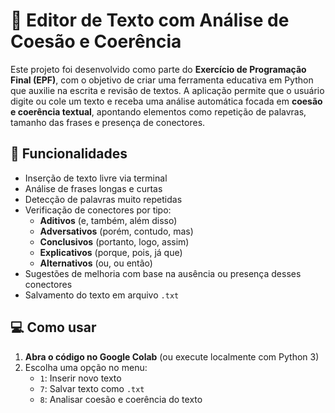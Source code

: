 # 📝 Editor de Texto com Análise de Coesão e Coerência
Este projeto foi desenvolvido como parte do **Exercício de Programação Final (EPF)**, com o objetivo de criar uma ferramenta educativa em Python que auxilie na escrita e revisão de textos.
A aplicação permite que o usuário digite ou cole um texto e receba uma análise automática focada em **coesão e coerência textual**, apontando elementos como repetição de palavras, tamanho das frases e presença de conectores.

## 🚀 Funcionalidades

- Inserção de texto livre via terminal
- Análise de frases longas e curtas
- Detecção de palavras muito repetidas
- Verificação de conectores por tipo:
  - **Aditivos** (e, também, além disso)
  - **Adversativos** (porém, contudo, mas)
  - **Conclusivos** (portanto, logo, assim)
  - **Explicativos** (porque, pois, já que)
  - **Alternativos** (ou, ou então)
- Sugestões de melhoria com base na ausência ou presença desses conectores
- Salvamento do texto em arquivo `.txt`

## 💻 Como usar

1. **Abra o código no Google Colab** (ou execute localmente com Python 3)
2. Escolha uma opção no menu:
   - `1`: Inserir novo texto
   - `7`: Salvar texto como `.txt`
   - `8`: Analisar coesão e coerência do texto
